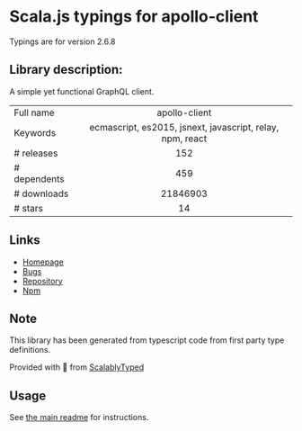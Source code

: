 
# Scala.js typings for apollo-client

Typings are for version 2.6.8

## Library description:
A simple yet functional GraphQL client.

|                    |                 |
| ------------------ | :-------------: |
| Full name          | apollo-client |
| Keywords           | ecmascript, es2015, jsnext, javascript, relay, npm, react |
| # releases         | 152 |
| # dependents       | 459 |
| # downloads        | 21846903 |
| # stars            | 14 |

## Links
- [Homepage](https://github.com/apollographql/apollo-client#readme)
- [Bugs](https://github.com/apollographql/apollo-client/issues)
- [Repository](https://github.com/apollographql/apollo-client)
- [Npm](https://www.npmjs.com/package/apollo-client)
    


## Note
This library has been generated from typescript code from first party type definitions.

Provided with :purple_heart: from [ScalablyTyped](https://github.com/oyvindberg/ScalablyTyped)

## Usage
See [the main readme](../../readme.md) for instructions.


